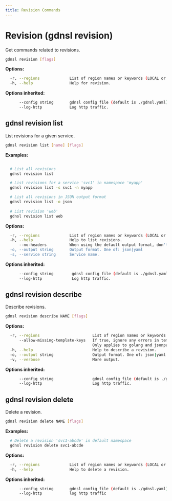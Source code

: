 ```yaml
---
title: Revision Commands
---
```


# Revision (gdnsl revision)

Get commands related to revisions.

```bash
gdnsl revision [flags]
```

**Options:**

```bash
  -r, --regions             List of region names or keywords (LOCAL or ALL). Overrides the region setting in gdnsl.yml config file.
  -h, --help                Help for revision.
```

**Options inherited:**

```bash
      --config string       gdnsl config file (default is ./gdnsl.yaml)
      --log-http            Log http traffic.
```

## gdnsl revision list

List revisions for a given service.

```bash
gdnsl revision list [name] [flags]
```

**Examples:**

```bash

  # List all revisions
  gdnsl revision list

  # List revisions for a service 'svc1' in namespace 'myapp'
  gdnsl revision list -s svc1 -n myapp

  # List all revisions in JSON output format
  gdnsl revision list -o json
  
  # List revision 'web'
  gdnsl revision list web

```

**Options:**

```bash
  -r, --regions             List of region names or keywords (LOCAL or ALL). Overrides the region setting in gdnsl.yml config file.
  -h, --help                Help to list revisions.
      --no-headers          When using the default output format, don't print headers (default: print headers).
  -o, --output string       Output format. One of: json|yaml
  -s, --service string      Service name.
```

**Options inherited:**

```bash
      --config string        gdnsl config file (default is ./gdnsl.yaml)
      --log-http             Log http traffic.
```

## gdnsl revision describe

Describe revisions.

```bash
gdnsl revision describe NAME [flags]
```

**Options:**

```bash
  -r, --regions                       List of region names or keywords (LOCAL or ALL). Overrides the region setting in gdnsl.yml config file.
      --allow-missing-template-keys   If true, ignore any errors in templates when a field or map key is missing in the template. 
                                      Only applies to golang and jsonpath output formats. (default true)
  -h, --help                          Help to describe a revision.
  -o, --output string                 Output format. One of: json|yaml
  -v, --verbose                       More output.
```

**Options inherited:**

```bash
      --config string                 gdnsl config file (default is ./gdnsl.yaml)
      --log-http                      Log http traffic.
```

## gdnsl revision delete

Delete a revision.

```bash
gdnsl revision delete NAME [flags]
```

**Examples:**

```bash
  # Delete a revision 'svc1-abcde' in default namespace
  gdnsl revision delete svc1-abcde

```

**Options:**

```bash
  -r, --regions             List of region names or keywords (LOCAL or ALL). Overrides the region setting in gdnsl.yml config file.
  -h, --help                Help to delete a revision.
```

**Options inherited:**

```bash
      --config string       gdnsl config file (default is ./gdnsl.yaml)
      --log-http            log http traffic
```
